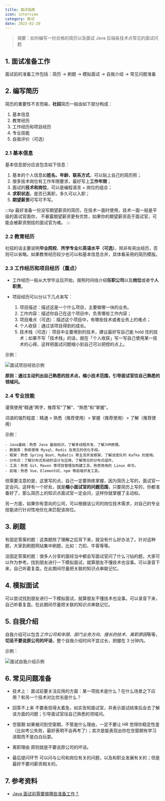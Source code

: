 ```yaml
---
title: 面试指南
icon: interview
category: 面试
date: 2023-02-20
---
```


> 摘要：如何编写一份合格的简历以及面试 Java 后端各技术点常见的面试问题

## 1. 面试准备工作

面试前的准备工作包括：简历 -> 刷题 -> 模拟面试 -> 自我介绍 -> 常见问题准备

## 2. 编写简历

简历的重要性不言而喻，**社招**简历一般由如下部分构成：

1. 基本信息
2. 教育经历
3. 工作经历和项目经历
4. 专业技能
5. 自我评价（可选）

### 2.1 基本信息

基本信息部分应该包含如下信息：

1. 基本的个人信息如**姓名、年龄、联系方式**，可以贴上自己的简历照；
2. 很多技术岗位有工作年限要求，最好写上**工作年限**；
3. 面试的**技术和岗位**，可以是编程语言 + 岗位的组合；
4. **求职状态**，是否已离职，多久可以入职；
5. **期望薪资**可写可不写。

:::tip
最好准备一份没写期望薪资的简历，在技术一面时使用，技术一面一般是平级的面试官面你，
不暴露期望薪资更有优势，如果你的期望薪资高于面试官，可能会被薪资倒挂的面试官为难。
:::

### 2.2 教育经历

社招的话主要说明**毕业院校**、**所学专业**和**英语水平（可选）**，除非有突出经历，否则可以省略。如果教育经历较少也可以和基本信息合并，具体看采用的简历模版。

### 2.3 工作经历和项目经历（重点）

- 工作经历一般从大学毕业后开始，按照时间线介绍**任职公司**以及**岗位**或者**个人职责**。

- 项目经历可以分以下几点来写：
  1. 项目描述：描述这是一个什么项目，主要做哪一块的业务。
  2. 工作内容：描述你自己在这个项目中，负责哪些工作内容；
  3. 项目难点（可选）：描述这个项目中，有哪些技术或者业务上的难点；
  4. 个人收获：通过该项目得到的成长。
  5. 技术栈（可选）：项目中主要用到的技术，建议最好写自己能 hold 住的技术；如果不写「技术栈」的话，就在「个人收获」写一写自己使用某一技术的心得，这样把面试问题缩小到自己可以把控的点上。 

示例：

![面试项目经验示例](https://cdn.staticaly.com/gh/AlexChen68/image-hosting@master/blog/resource/面试项目经验示例.png)

**原则：通过主动列出自己熟悉的技术点，缩小技术范围，引导面试官往自己熟悉的领域问。**

### 2.4 专业技能

谨慎使用“精通”两字，推荐写“了解”、“熟悉”和“掌握”。

词语的强烈程度：精通 > 熟悉（推荐使用）> 掌握（推荐使用）> 了解（推荐使用）

示例：

```
- Java基础：熟悉 Java 基础知识，了解多线程并发，了解JVM原理。
- 数据库：熟练使用 Mysql、Redis 及常见的优化手段。
- 框架：熟悉 Spring Boot、MyBatis 等主流开发框架，了解消息队列 Kafka 的使用。
- 分布式：了解分布式系统的设计与应用，了解常见的分布式组件。
- 工具：熟悉 Git、Maven 等项目管理及构建工具，熟悉常用的 Linux 命令。
- 前端：熟悉 Vue、ElementUI、npm 等前端开发工具。
```

但需要注意的是，这里写的点，自己一定要熟练掌握，因为简历上写的，面试官一定会问。这样有一个好处，就是**缩小面试官的问题范围**，只要简历上写的，你都准备好了，那么简历上的知识点面试官一定会问，这样你就掌握了主动权。

另一方面，如果你有意向的公司，可以根据该公司的岗位技术需求，对自己的专业技能进行针对性地优化来匹配该岗位。

## 3. 刷题

有固定答案的题：这类题除了理解之后背下来，就没有什么好办法了。针对这种题，大家到刷题网站集中刷题，比如：力扣、牛客等等。

没固定答案的题：很多人分享的面经当中都会写面试官问了什么刁钻的题，大家可以作为参考。找到朋友进行一下模拟面试，就算朋友不懂技术也没事。可以录音下来，自己听着复盘。在此期间尽量把关联的知识点串联记忆。

## 4. 模拟面试

可以尝试找到朋友进行一下模拟面试，就算朋友不懂技术也没事。可以录音下来，自己听着复盘。在此期间尽量把关联的知识点串联记忆。

## 5. 自我介绍

自我介绍可以包含*工作公司和年限*、*部门业务方向*、*擅长的技术*、*离职原因*等等，**切忌不要说原公司的坏话**，整个自我介绍时间不宜过长，把握在 3 分钟内。

示例：

![面试自我介绍示例](https://cdn.staticaly.com/gh/AlexChen68/image-hosting@master/blog/resource/面试自我介绍示例.webp)

## 6. 常见问题准备

- 技术上：
面试前要关注应用的方面：某一项技术是什么？在什么场景之下应用？和另一个技术对比优劣是什么？

- 回答不上来
不要表现得太着急，如实告知面试官，并表示面试结束后会去了解该方面的问题；引导面试官往自己熟悉的领域问。

- 空窗期
如果被问到空窗期，不管是什么理由，一定不要让 HR 觉得你稳定性差（比如考公失败，最好表明不会再考了）；其次是能表现出你在空窗期有学习进取而不是白白玩耍。

- 离职理由
原则就是不要说原公司的坏话。

- 最后提问环节
可以问与公司和岗位有关的问题，以及和职业发展有关的；但是最好不要问薪资相关的。

## 7. 参考资料

- [Java 面试前需要做哪些准备工作？](https://baijiahao.baidu.com/s?id=1738864521586768754&wfr=spider&for=pc)